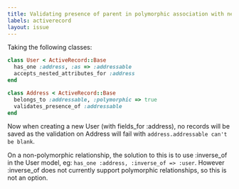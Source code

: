 ```yaml
---
title: Validating presence of parent in polymorphic association with nested attributes
labels: activerecord
layout: issue
---
```


Taking the following classes:

``` ruby
class User < ActiveRecord::Base
  has_one :address, :as => :addressable
  accepts_nested_attributes_for :address
end

class Address < ActiveRecord::Base
  belongs_to :addressable, :polymorphic => true
  validates_presence_of :addressable
end
```

Now when creating a new User (with fields_for :address), no records will be saved as the validation on Address will fail with `address.addressable can't be blank`.

On a non-polymorphic relationship, the solution to this is to use :inverse_of in the User model, eg: `has_one :address, :inverse_of => :user`. However :inverse_of does not currently support polymorphic relationships, so this is not an option.

